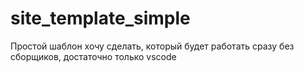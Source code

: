 # site_template_simple
Простой шаблон хочу сделать, который будет работать сразу без сборщиков, достаточно только vscode
